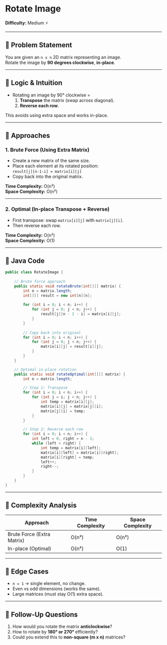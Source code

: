 # Rotate Image

**Difficulty:** Medium ⚡

---

## 🔹 Problem Statement
You are given an `n x n` 2D matrix representing an image.  
Rotate the image by **90 degrees clockwise**, **in-place**.

---

## 🔹 Logic & Intuition
- Rotating an image by 90° clockwise =
    1. **Transpose** the matrix (swap across diagonal).
    2. **Reverse each row**.

This avoids using extra space and works in-place.

---

## 🔹 Approaches

### 1. Brute Force (Using Extra Matrix)
- Create a new matrix of the same size.
- Place each element at its rotated position:  
  `result[j][n-1-i] = matrix[i][j]`
- Copy back into the original matrix.

**Time Complexity:** O(n²)  
**Space Complexity:** O(n²)

---

### 2. Optimal (In-place Transpose + Reverse)
- First transpose: swap `matrix[i][j]` with `matrix[j][i]`.
- Then reverse each row.

**Time Complexity:** O(n²)  
**Space Complexity:** O(1)

---

## 🔹 Java Code

```java
public class RotateImage {
    
    // Brute force approach
    public static void rotateBrute(int[][] matrix) {
        int n = matrix.length;
        int[][] result = new int[n][n];
        
        for (int i = 0; i < n; i++) {
            for (int j = 0; j < n; j++) {
                result[j][n - 1 - i] = matrix[i][j];
            }
        }
        
        // Copy back into original
        for (int i = 0; i < n; i++) {
            for (int j = 0; j < n; j++) {
                matrix[i][j] = result[i][j];
            }
        }
    }

    // Optimal in-place rotation
    public static void rotateOptimal(int[][] matrix) {
        int n = matrix.length;

        // Step 1: Transpose
        for (int i = 0; i < n; i++) {
            for (int j = i; j < n; j++) {
                int temp = matrix[i][j];
                matrix[i][j] = matrix[j][i];
                matrix[j][i] = temp;
            }
        }

        // Step 2: Reverse each row
        for (int i = 0; i < n; i++) {
            int left = 0, right = n - 1;
            while (left < right) {
                int temp = matrix[i][left];
                matrix[i][left] = matrix[i][right];
                matrix[i][right] = temp;
                left++;
                right--;
            }
        }
    }
}
```

---

## 🔹 Complexity Analysis

| Approach                   | Time Complexity | Space Complexity |
|----------------------------|-----------------|------------------|
| Brute Force (Extra Matrix) | O(n²)           | O(n²)            |
| In-place (Optimal)         | O(n²)           | O(1)             |

---

## 🔹 Edge Cases
- `n = 1` → single element, no change.
- Even vs odd dimensions (works the same).
- Large matrices (must stay O(1) extra space).

---

## 🔹 Follow-Up Questions
1. How would you rotate the matrix **anticlockwise**?
2. How to rotate by **180° or 270°** efficiently?
3. Could you extend this to **non-square (m x n)** matrices?


